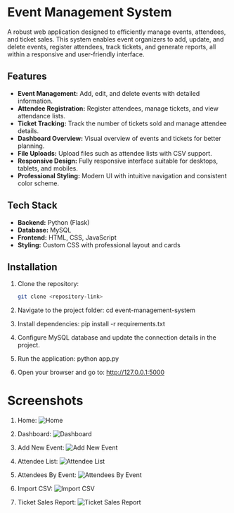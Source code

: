 # Event Management System

A robust web application designed to efficiently manage events, attendees, and ticket sales. This system enables event organizers to add, update, and delete events, register attendees, track tickets, and generate reports, all within a responsive and user-friendly interface.

## Features

- **Event Management:** Add, edit, and delete events with detailed information.
- **Attendee Registration:** Register attendees, manage tickets, and view attendance lists.
- **Ticket Tracking:** Track the number of tickets sold and manage attendee details.
- **Dashboard Overview:** Visual overview of events and tickets for better planning.
- **File Uploads:** Upload files such as attendee lists with CSV support.
- **Responsive Design:** Fully responsive interface suitable for desktops, tablets, and mobiles.
- **Professional Styling:** Modern UI with intuitive navigation and consistent color scheme.

## Tech Stack

- **Backend:** Python (Flask)
- **Database:** MySQL
- **Frontend:** HTML, CSS, JavaScript
- **Styling:** Custom CSS with professional layout and cards

## Installation

1. Clone the repository:  
   ```bash
   git clone <repository-link>

2. Navigate to the project folder:
   cd event-management-system

3. Install dependencies:
   pip install -r requirements.txt

4. Configure MySQL database and update the connection details in the project.

5. Run the application:
   python app.py

6. Open your browser and go to:
   http://127.0.0.1:5000

# Screenshots

1. Home:
   ![Home](uploads/Home.png)


2. Dashboard:
   ![Dashboard](uploads/Dashboard.png)

3. Add New Event:
   ![Add New Event](uploads/Add_new_event.png)

4. Attendee List:
   ![Attendee List](uploads/Attendee_list.png)

5. Attendees By Event:
   ![Attendees By Event](uploads/Attendees_by_event.png)

6. Import CSV:
   ![Import CSV](uploads/Import_CSV.png)
   
7. Ticket Sales Report:
  ![Ticket Sales Report](uploads/Ticket_Sales_Report.png)